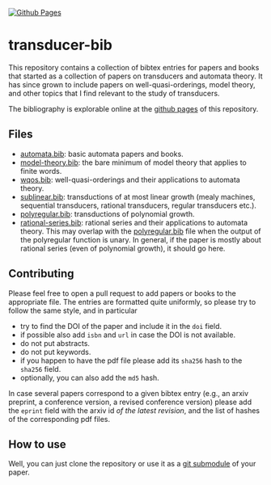 [![Github Pages](https://github.com/AliaumeL/transducer-bib/actions/workflows/pages.yaml/badge.svg)](https://github.com/AliaumeL/transducer-bib/actions/workflows/pages.yaml)

# transducer-bib

This repository contains a collection of bibtex entries for papers and books
that started as a collection of papers on transducers and automata theory. 
It has since grown to include papers on well-quasi-orderings, model theory, and
other topics that I find relevant to the study of transducers.

The bibliography is explorable online at the [github pages][ghpages] of this
repository.

[ghpages]: https://aliaumel.github.io/transducer-bib


## Files

- [automata.bib](transducer.bib): basic automata papers and books.
- [model-theory.bib](model-theory.bib): the bare minimum of model theory that
  applies to finite words.
- [wqos.bib](wqos.bib): well-quasi-orderings and their applications to automata
  theory.
- [sublinear.bib](sublinear.bib): transductions of at most linear growth (mealy
  machines, sequential transducers, rational transducers, regular transducers
  etc.).
- [polyregular.bib](polyregular.bib): transductions of polynomial growth.
- [rational-series.bib](rational-series.bib): rational series and their
  applications to automata theory. This may overlap with the
  [polyregular.bib](polyregular.bib) file when the output of the polyregular
  function is unary. In general, if the paper is mostly about rational series
  (even of polynomial growth), it should go here.

## Contributing

Please feel free to open a pull request to add papers or books to the
appropriate file. The entries are formatted quite uniformly, so please try
to follow the same style, and in particular

- try to find the DOI of the paper and include it in the `doi` field.
- if possible also add `isbn` and `url` in case the DOI is not available.
- do not put abstracts.
- do not put keywords.
- if you happen to have the pdf file please add its `sha256` hash to the
  `sha256` field. 
- optionally, you can also add the `md5` hash.

In case several papers correspond to a given bibtex entry (e.g., an arxiv
preprint, a conference version, a revised conference version) please add the
`eprint` field with the arxiv id *of the latest revision*, and the list of
hashes of the corresponding pdf files.

## How to use

Well, you can just clone the repository or use it as a [git submodule] of your
paper.

[git submodule]: https://git-scm.com/book/en/v2/Git-Tools-Submodules

